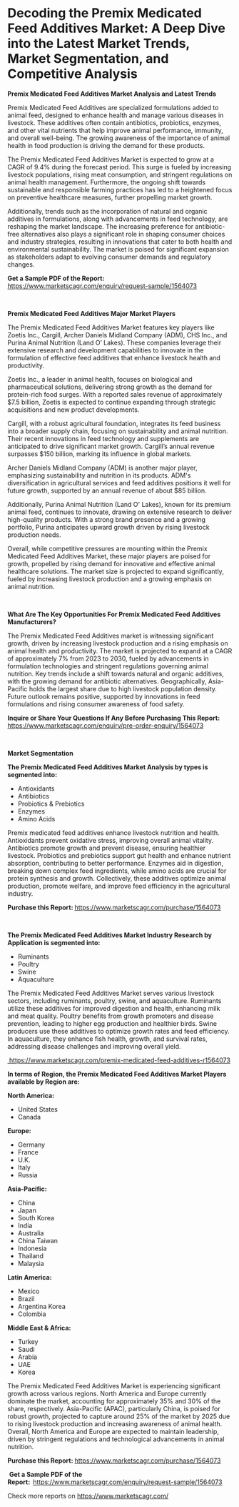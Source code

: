 <p><h1>Decoding the Premix Medicated Feed Additives Market: A Deep Dive into the Latest Market Trends, Market Segmentation, and Competitive Analysis</h1></p><p><strong>Premix Medicated Feed Additives Market Analysis and Latest Trends</strong></p>
<p><p>Premix Medicated Feed Additives are specialized formulations added to animal feed, designed to enhance health and manage various diseases in livestock. These additives often contain antibiotics, probiotics, enzymes, and other vital nutrients that help improve animal performance, immunity, and overall well-being. The growing awareness of the importance of animal health in food production is driving the demand for these products.</p><p>The Premix Medicated Feed Additives Market is expected to grow at a CAGR of 9.4% during the forecast period. This surge is fueled by increasing livestock populations, rising meat consumption, and stringent regulations on animal health management. Furthermore, the ongoing shift towards sustainable and responsible farming practices has led to a heightened focus on preventive healthcare measures, further propelling market growth. </p><p>Additionally, trends such as the incorporation of natural and organic additives in formulations, along with advancements in feed technology, are reshaping the market landscape. The increasing preference for antibiotic-free alternatives also plays a significant role in shaping consumer choices and industry strategies, resulting in innovations that cater to both health and environmental sustainability. The market is poised for significant expansion as stakeholders adapt to evolving consumer demands and regulatory changes.</p></p>
<p><strong>Get a Sample PDF of the Report:&nbsp;</strong> <a href="https://www.marketscagr.com/enquiry/request-sample/1564073?utm_campaign=2268&utm_medium=2&utm_source=Github&utm_content=ia&utm_term=01022025&utm_id=premix-medicated-feed-additives">https://www.marketscagr.com/enquiry/request-sample/1564073</a></p>
<p>&nbsp;</p>
<p><strong>Premix Medicated Feed Additives Major Market Players</strong></p>
<p><p>The Premix Medicated Feed Additives Market features key players like Zoetis Inc., Cargill, Archer Daniels Midland Company (ADM), CHS Inc., and Purina Animal Nutrition (Land O’ Lakes). These companies leverage their extensive research and development capabilities to innovate in the formulation of effective feed additives that enhance livestock health and productivity.</p><p>Zoetis Inc., a leader in animal health, focuses on biological and pharmaceutical solutions, delivering strong growth as the demand for protein-rich food surges. With a reported sales revenue of approximately $7.5 billion, Zoetis is expected to continue expanding through strategic acquisitions and new product developments.</p><p>Cargill, with a robust agricultural foundation, integrates its feed business into a broader supply chain, focusing on sustainability and animal nutrition. Their recent innovations in feed technology and supplements are anticipated to drive significant market growth. Cargill’s annual revenue surpasses $150 billion, marking its influence in global markets.</p><p>Archer Daniels Midland Company (ADM) is another major player, emphasizing sustainability and nutrition in its products. ADM's diversification in agricultural services and feed additives positions it well for future growth, supported by an annual revenue of about $85 billion.</p><p>Additionally, Purina Animal Nutrition (Land O' Lakes), known for its premium animal feed, continues to innovate, drawing on extensive research to deliver high-quality products. With a strong brand presence and a growing portfolio, Purina anticipates upward growth driven by rising livestock production needs.</p><p>Overall, while competitive pressures are mounting within the Premix Medicated Feed Additives Market, these major players are poised for growth, propelled by rising demand for innovative and effective animal healthcare solutions. The market size is projected to expand significantly, fueled by increasing livestock production and a growing emphasis on animal nutrition.</p></p>
<p>&nbsp;</p>
<p><strong>What Are The Key Opportunities For Premix Medicated Feed Additives Manufacturers?</strong></p>
<p><p>The Premix Medicated Feed Additives market is witnessing significant growth, driven by increasing livestock production and a rising emphasis on animal health and productivity. The market is projected to expand at a CAGR of approximately 7% from 2023 to 2030, fueled by advancements in formulation technologies and stringent regulations governing animal nutrition. Key trends include a shift towards natural and organic additives, with the growing demand for antibiotic alternatives. Geographically, Asia-Pacific holds the largest share due to high livestock population density. Future outlook remains positive, supported by innovations in feed formulations and rising consumer awareness of food safety.</p></p>
<p><strong>Inquire or Share Your Questions If Any Before Purchasing This Report:</strong> <a href="https://www.marketscagr.com/enquiry/pre-order-enquiry/1564073?utm_campaign=2268&utm_medium=2&utm_source=Github&utm_content=ia&utm_term=01022025&utm_id=premix-medicated-feed-additives">https://www.marketscagr.com/enquiry/pre-order-enquiry/1564073</a></p>
<p>&nbsp;</p>
<p><strong>Market Segmentation</strong></p>
<p><strong>The Premix Medicated Feed Additives Market Analysis by types is segmented into:</strong></p>
<p><ul><li>Antioxidants</li><li>Antibiotics</li><li>Probiotics & Prebiotics</li><li>Enzymes</li><li>Amino Acids</li></ul></p>
<p><p>Premix medicated feed additives enhance livestock nutrition and health. Antioxidants prevent oxidative stress, improving overall animal vitality. Antibiotics promote growth and prevent disease, ensuring healthier livestock. Probiotics and prebiotics support gut health and enhance nutrient absorption, contributing to better performance. Enzymes aid in digestion, breaking down complex feed ingredients, while amino acids are crucial for protein synthesis and growth. Collectively, these additives optimize animal production, promote welfare, and improve feed efficiency in the agricultural industry.</p></p>
<p><strong>Purchase this Report:&nbsp;</strong><a href="https://www.marketscagr.com/purchase/1564073?utm_campaign=2268&utm_medium=2&utm_source=Github&utm_content=ia&utm_term=01022025&utm_id=premix-medicated-feed-additives">https://www.marketscagr.com/purchase/1564073</a></p>
<p>&nbsp;</p>
<p><strong>The Premix Medicated Feed Additives Market Industry Research by Application is segmented into:</strong></p>
<p><ul><li>Ruminants</li><li>Poultry</li><li>Swine</li><li>Aquaculture</li></ul></p>
<p><p>The Premix Medicated Feed Additives Market serves various livestock sectors, including ruminants, poultry, swine, and aquaculture. Ruminants utilize these additives for improved digestion and health, enhancing milk and meat quality. Poultry benefits from growth promoters and disease prevention, leading to higher egg production and healthier birds. Swine producers use these additives to optimize growth rates and feed efficiency. In aquaculture, they enhance fish health, growth, and survival rates, addressing disease challenges and improving overall yield.</p></p>
<p><a href="https://www.marketscagr.com/premix-medicated-feed-additives-r1564073?utm_campaign=2268&utm_medium=2&utm_source=Github&utm_content=ia&utm_term=01022025&utm_id=premix-medicated-feed-additives">&nbsp;https://www.marketscagr.com/premix-medicated-feed-additives-r1564073</a></p>
<p><strong>In terms of Region, the Premix Medicated Feed Additives Market Players available by Region are:</strong></p>
<p>
    <p> <strong> North America: </strong>
        <ul>
            <li>United States</li>
            <li>Canada</li>
        </ul>
        </p> 
    <p> <strong> Europe: </strong>
        <ul>
            <li>Germany</li>
            <li>France</li>
            <li>U.K.</li>
            <li>Italy</li>
            <li>Russia</li>
        </ul>
        </p> 
    <p> <strong> Asia-Pacific: </strong>
        <ul>
            <li>China</li>
            <li>Japan</li>
            <li>South Korea</li>
            <li>India</li>
            <li>Australia</li>
            <li>China Taiwan</li>
            <li>Indonesia</li>
            <li>Thailand</li>
            <li>Malaysia</li>
        </ul>
        </p> 
    <p> <strong> Latin America: </strong>
        <ul>
            <li>Mexico</li>
            <li>Brazil</li>
            <li>Argentina Korea</li>
            <li>Colombia</li>
        </ul>
        </p> 
    <p> <strong> Middle East & Africa: </strong>
        <ul>
            <li>Turkey</li>
            <li>Saudi</li>
            <li>Arabia</li>
            <li>UAE</li>
            <li>Korea</li>
        </ul>
    </p>
    </p>
<p><p>The Premix Medicated Feed Additives Market is experiencing significant growth across various regions. North America and Europe currently dominate the market, accounting for approximately 35% and 30% of the share, respectively. Asia-Pacific (APAC), particularly China, is poised for robust growth, projected to capture around 25% of the market by 2025 due to rising livestock production and increasing awareness of animal health. Overall, North America and Europe are expected to maintain leadership, driven by stringent regulations and technological advancements in animal nutrition.</p></p>
<p><strong>Purchase this Report: </strong><a href="https://www.marketscagr.com/purchase/1564073?utm_campaign=2268&utm_medium=2&utm_source=Github&utm_content=ia&utm_term=01022025&utm_id=premix-medicated-feed-additives">https://www.marketscagr.com/purchase/1564073</a></p>
<p>&nbsp;<strong>Get a Sample PDF of the Report:&nbsp;&nbsp;</strong><a href="https://www.marketscagr.com/enquiry/request-sample/1564073?utm_campaign=2268&utm_medium=2&utm_source=Github&utm_content=ia&utm_term=01022025&utm_id=premix-medicated-feed-additives">https://www.marketscagr.com/enquiry/request-sample/1564073</a></p>
<p><strong></strong></p>
<p>Check more reports on <a href="https://www.marketscagr.com/?utm_campaign=2268&utm_medium=2&utm_source=Github&utm_content=ia&utm_term=01022025&utm_id=premix-medicated-feed-additives">https://www.marketscagr.com/</a></p>